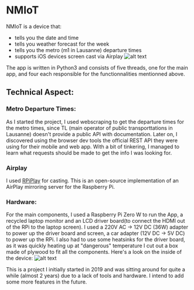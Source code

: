 # NMIoT

NMIoT is a device that:
* tells you the date and time
* tells you weather forecast for the week
* tells you the metro (m1 in Lausanne) departure times
* supports iOS devices screen cast via Airplay
![alt text](https://github.com/khalilacheche/NMIoT/blob/master/outside.png?raw=true)



The app is written in Python3 and consists of five threads, one for the main app, and four each responsible for the functionnalities mentionned above.


## Technical Aspect:

### Metro Departure Times:
As I started the project, I used webscraping to get the departure times for the metro times, since TL (main operator of public transporttations in Lausanne) doesn't provide a public API with documentation.
Later on, I discovered using the browser dev tools the official REST API they were using for their mobile and web app. 
With a bit of tinkering, I managed to learn what requests should be made to get the info I was looking for.


### Airplay
I used [RPiPlay](https://github.com/FD-/RPiPlay) for casting. This is an open-source implementation of an AirPlay mirroring server for the Raspberry Pi.


### Hardware:

For the main components, I used a Raspberry Pi Zero W to run the App, a recycled laptop monitor and an LCD driver board(to connect the HDMI out of the RPi to the laptop screen).
I used a 220V AC -> 12V DC (36W) adapter to power up the driver board and screen, a car adapter (12V DC -> 5V DC) to power up the RPi. I also had to use some heatsinks for the driver board, as it was quickly heating up at "dangerous" temperature
I cut out a box made of plywood to fit all the components.
Here's a look on the inside of the device:
![alt text](https://github.com/khalilacheche/NMIoT/blob/master/inside.png?raw=true)


This is a project I initially started in 2019 and was sitting around for quite a while (almost 2 years) due to a lack of tools and hardware. I intend to add some more features in the future.